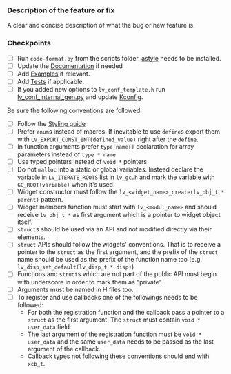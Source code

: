 ### Description of the feature or fix

A clear and concise description of what the bug or new feature is.

### Checkpoints
- [ ] Run `code-format.py` from the scripts folder. [astyle](http://astyle.sourceforge.net/install.html) needs to be installed.
- [ ] Update the [Documentation](https://github.com/lvgl/lvgl/tree/master/docs) if needed
- [ ] Add [Examples](https://github.com/lvgl/lvgl/tree/master/examples) if relevant. 
- [ ] Add [Tests](https://github.com/lvgl/lvgl/blob/master/tests/README.md) if applicable.
- [ ] If you added new options to `lv_conf_template.h` run [lv_conf_internal_gen.py](https://github.com/lvgl/lvgl/blob/release/v8.3/scripts/lv_conf_internal_gen.py) and update [Kconfig](https://github.com/lvgl/lvgl/blob/release/v8.3/Kconfig).
 
Be sure the following conventions are followed:
- [ ] Follow the [Styling guide](https://github.com/lvgl/lvgl/blob/master/docs/CODING_STYLE.md)
- [ ] Prefer `enum`s instead of macros. If inevitable to use `define`s export them with `LV_EXPORT_CONST_INT(defined_value)` right after the `define`.
- [ ] In function arguments prefer `type name[]` declaration for array parameters instead of `type * name`
- [ ] Use typed pointers instead of `void *` pointers
- [ ] Do not `malloc` into a static or global variables. Instead declare the variable in `LV_ITERATE_ROOTS` list in [`lv_gc.h`](https://github.com/lvgl/lvgl/blob/master/src/misc/lv_gc.h) and mark the variable with `GC_ROOT(variable)` when it's used.
- [ ] Widget constructor must follow the `lv_<widget_name>_create(lv_obj_t * parent)` pattern.
- [ ] Widget members function must start with `lv_<modul_name>` and should receive `lv_obj_t *` as first argument which is a pointer to widget object itself.  
- [ ] `struct`s should be used via an API and not modified directly via their elements.
- [ ] `struct` APIs should follow the widgets' conventions. That is to receive a pointer to the `struct` as the first argument, and the prefix of the `struct` name should be used as the prefix of the function name too (e.g.  `lv_disp_set_default(lv_disp_t * disp)`)
- [ ] Functions and `struct`s which are not part of the public API must begin with underscore in order to mark them as "private".
- [ ] Arguments must be named in H files too.
- [ ] To register and use callbacks one of the followings needs to be followed: 
  - For both the registration function and the callback pass a pointer to a `struct` as the first argument. The `struct` must contain `void * user_data` field.
  - The last argument of the registration function must be `void * user_data` and the same `user_data` needs to be passed as the last argument of the callback.
  - Callback types not following these conventions should end with `xcb_t`.
